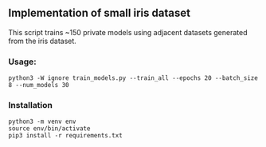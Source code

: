 ## Implementation of small iris dataset
This script trains ~150 private models using adjacent datasets generated from the iris dataset.

### Usage:
```python3 -W ignore train_models.py --train_all --epochs 20 --batch_size 8 --num_models 30```

### Installation
```
python3 -m venv env
source env/bin/activate
pip3 install -r requirements.txt
```